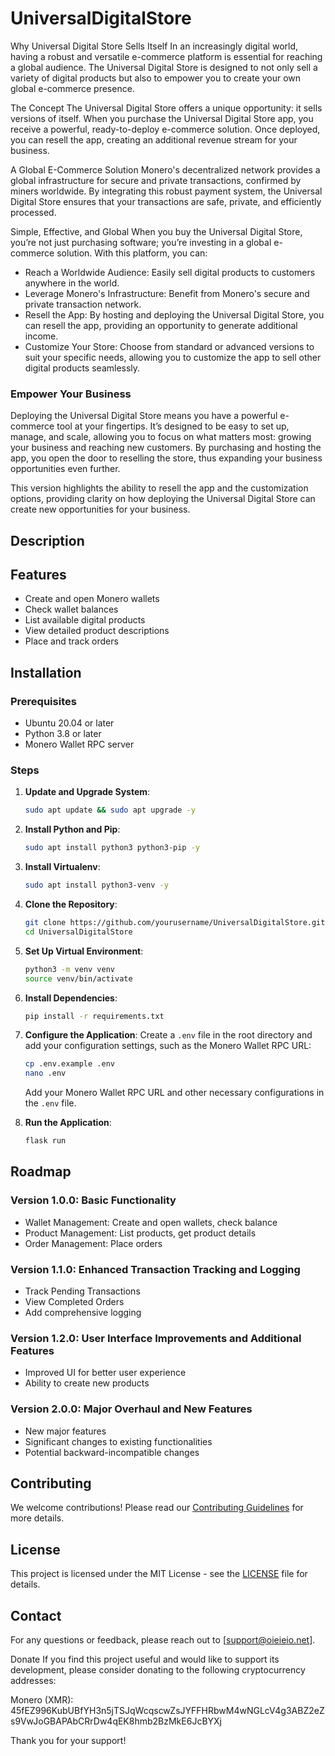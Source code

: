# UniversalDigitalStore

Why Universal Digital Store Sells Itself
In an increasingly digital world, having a robust and versatile e-commerce platform is essential for reaching a global audience. The Universal Digital Store is designed to not only sell a variety of digital products but also to empower you to create your own global e-commerce presence.

The Concept
The Universal Digital Store offers a unique opportunity: it sells versions of itself. When you purchase the Universal Digital Store app, you receive a powerful, ready-to-deploy e-commerce solution. Once deployed, you can resell the app, creating an additional revenue stream for your business.

A Global E-Commerce Solution
Monero's decentralized network provides a global infrastructure for secure and private transactions, confirmed by miners worldwide. By integrating this robust payment system, the Universal Digital Store ensures that your transactions are safe, private, and efficiently processed.

Simple, Effective, and Global
When you buy the Universal Digital Store, you’re not just purchasing software; you’re investing in a global e-commerce solution. With this platform, you can:

- Reach a Worldwide Audience: Easily sell digital products to customers anywhere in the world.
- Leverage Monero's Infrastructure: Benefit from Monero's secure and private transaction network.
- Resell the App: By hosting and deploying the Universal Digital Store, you can resell the app, providing an opportunity to generate additional income.
- Customize Your Store: Choose from standard or advanced versions to suit your specific needs, allowing you to customize the app to sell other digital products seamlessly.
  
### Empower Your Business
Deploying the Universal Digital Store means you have a powerful e-commerce tool at your fingertips. It’s designed to be easy to set up, manage, and scale, allowing you to focus on what matters most: growing your business and reaching new customers. By purchasing and hosting the app, you open the door to reselling the store, thus expanding your business opportunities even further.

This version highlights the ability to resell the app and the customization options, providing clarity on how deploying the Universal Digital Store can create new opportunities for your business.

## Description


## Features
- Create and open Monero wallets
- Check wallet balances
- List available digital products
- View detailed product descriptions
- Place and track orders

## Installation

### Prerequisites
- Ubuntu 20.04 or later
- Python 3.8 or later
- Monero Wallet RPC server

### Steps

1. **Update and Upgrade System**:
   ```bash
   sudo apt update && sudo apt upgrade -y
   ```

2. **Install Python and Pip**:
   ```bash
   sudo apt install python3 python3-pip -y
   ```

3. **Install Virtualenv**:
   ```bash
   sudo apt install python3-venv -y
   ```

4. **Clone the Repository**:
   ```bash
   git clone https://github.com/yourusername/UniversalDigitalStore.git
   cd UniversalDigitalStore
   ```

5. **Set Up Virtual Environment**:
   ```bash
   python3 -m venv venv
   source venv/bin/activate
   ```

6. **Install Dependencies**:
   ```bash
   pip install -r requirements.txt
   ```

7. **Configure the Application**:
   Create a `.env` file in the root directory and add your configuration settings, such as the Monero Wallet RPC URL:
   ```bash
   cp .env.example .env
   nano .env
   ```
   Add your Monero Wallet RPC URL and other necessary configurations in the `.env` file.

8. **Run the Application**:
   ```bash
   flask run
   ```

## Roadmap

### Version 1.0.0: Basic Functionality
- Wallet Management: Create and open wallets, check balance
- Product Management: List products, get product details
- Order Management: Place orders

### Version 1.1.0: Enhanced Transaction Tracking and Logging
- Track Pending Transactions
- View Completed Orders
- Add comprehensive logging

### Version 1.2.0: User Interface Improvements and Additional Features
- Improved UI for better user experience
- Ability to create new products

### Version 2.0.0: Major Overhaul and New Features
- New major features
- Significant changes to existing functionalities
- Potential backward-incompatible changes

## Contributing
We welcome contributions! Please read our [Contributing Guidelines](CONTRIBUTING.md) for more details.

## License
This project is licensed under the MIT License - see the [LICENSE](LICENSE) file for details.

## Contact
For any questions or feedback, please reach out to [support@oieieio.net].

Donate
If you find this project useful and would like to support its development, please consider donating to the following cryptocurrency addresses:

Monero (XMR): 45fEZ996KubUBfYH3n5jTSJqWcqscwZsJYFFHRbwM4wNGLcV4g3ABZ2eZs9VwJoGBAPAbCRrDw4qEK8hmb2BzMkE6JcBYXj

Thank you for your support!
